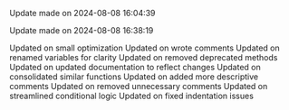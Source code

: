 
Update made on 2024-08-08 16:04:39

Update made on 2024-08-08 16:38:19

Updated on small optimization
Updated on wrote comments
Updated on renamed variables for clarity
Updated on removed deprecated methods
Updated on updated documentation to reflect changes
Updated on consolidated similar functions
Updated on added more descriptive comments
Updated on removed unnecessary comments
Updated on streamlined conditional logic
Updated on fixed indentation issues